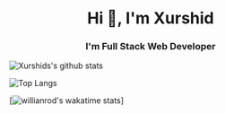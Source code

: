 <h1 align="center">Hi 👋, I'm Xurshid</h1>
<h3 align="center">I'm Full Stack Web Developer</h3>

![Xurshids's github stats](https://github-readme-stats.vercel.app/api?username=uzregxurshid&theme=gotham&show_icons=true)

![Top Langs](https://github-readme-stats.vercel.app/api/top-langs/?username=uzregxurshid&hide=html&layout=compact&theme=gotham)


[![willianrod's wakatime stats](https://github-readme-stats.vercel.app/api/wakatime?username=uzregxurshid)]